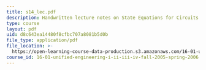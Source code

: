 ```yaml
---
title: s14_lec.pdf
description: Handwritten lecture notes on State Equations for Circuits with Sources.
type: course
layout: pdf
uid: d8c643ea14480f8cfbc707a8081b5d0b
file_type: application/pdf
file_location: >-
  https://open-learning-course-data-production.s3.amazonaws.com/16-01-unified-engineering-i-ii-iii-iv-fall-2005-spring-2006/d8c643ea14480f8cfbc707a8081b5d0b_s14_lec.pdf
course_id: 16-01-unified-engineering-i-ii-iii-iv-fall-2005-spring-2006
---
```

